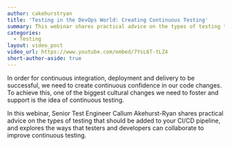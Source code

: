 ```yaml
---
author: cakehurstryan
title: 'Testing in the DevOps World: Creating Continuous Testing'
summary: This webinar shares practical advice on the types of testing that should be added to your CI/CD pipeline, and explores the ways that testers and developers can collaborate to improve continuous testing.
categories:
  - Testing
layout: video_post
video_url: https://www.youtube.com/embed/7YsL6T-tLZ4
short-author-aside: true
---
```


In order for continuous integration, deployment and delivery to be successful, we need to create continuous confidence in our code changes. To achieve this, one of the biggest cultural changes we need to foster and support is the idea of continuous testing.

In this webinar, Senior Test Engineer Callum Akehurst-Ryan shares practical advice on the types of testing that should be added to your CI/CD pipeline, and explores the ways that testers and developers can collaborate to improve continuous testing.
